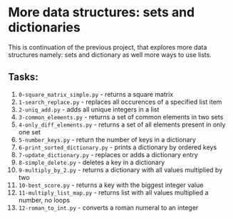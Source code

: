 # More data structures: sets and dictionaries
This is continuation of the previous project, that explores more data structures namely: sets and dictionary as well more ways to use lists.
## Tasks:
1. `0-square_matrix_simple.py` - returns a square matrix
2. `1-search_replace.py` - replaces all occurences of a specified list item
3. `2-uniq_add.py` - adds all unique integers in a list
4. `3-common_elements.py` - returns a set of common elements in two sets
5. `4-only_diff_elements.py` - returns a set of all elements present in only one set
6. `5-number_keys.py` - return the number of keys in a dictionary
7. `6-print_sorted_dictionary.py` - prints a dictionary by ordered keys
8. `7-update_dictionary.py` - replaces or adds a dictionary entry
9. `8-simple_delete.py` - deletes a key in a dictionary
10. `9-multiply_by_2.py` - returns a dictionary with all values multiplied by two
11. `10-best_score.py` - returns a key with the biggest integer value
12. `11-multiply_list_map.py` - returns list with all values multiplied a number, no loops
13. `12-roman_to_int.py` - converts a roman numeral to an integer
